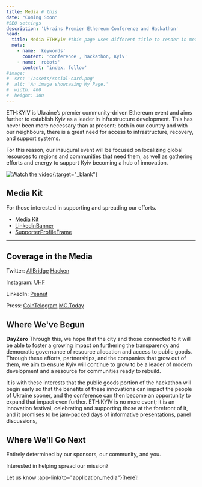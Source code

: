 ```yaml
---
title: Media # this
date: "Coming Soon"
#SEO settings
description: 'Ukrains Premier Ethereum Conference and Hackathon'
head:
  title: Media ETHKyiv #this page uses different title to render in meta tags/ as page name
  meta:
    - name: 'keywords'
      content: 'conference , hackathon, Kyiv'
    - name: 'robots'
      content: 'index, follow'
#image:
#  src: '/assets/social-card.png'
#  alt: 'An image showcasing My Page.'
#  width: 400
#  height: 300
---
```



ETH:KYIV is Ukraine’s premier community-driven Ethereum event and aims further to establish Kyiv as a leader in infrastructure development. This has never been more necessary than at present; both in our country and with our neighbours, there is a great need for access to infrastructure, recovery, and support systems. 

For this reason, our inaugural event will be focused on localizing global resources to regions and communities that need them, as well as gathering efforts and energy to support Kyiv becoming a hub of innovation.

[![Watch the video](/img/videocover_img.png)](https://www.youtube.com/watch?v=ATAthUup3TA){:target="_blank"}

## Media Kit

For those interested in supporting and spreading our efforts.

-  [Media Kit](https://dayzero.netlify.app/)
-  [LinkedinBanner](https://dayzero.netlify.app/)
-  [SupporterProfileFrame](https://dayzero.netlify.app/)

---

## Coverage in the Media

Twitter: 
[AllBridge](https://twitter.com/allbridge_io/status/1654488206883139586)
[Hacken](https://twitter.com/hackenua/status/1658937520439058432)

Instagram: 
[UHF](https://www.instagram.com/p/CsBudMCN1Zg/)

LinkedIn: 
[Peanut](https://www.linkedin.com/posts/peanut-trade_dayzero-ethkyiv-peanutsponsorsdayzero-activity-7062081608933101570-Uj3Y)

Press:
[CoinTelegram](https://coinstelegram.com/news/blockchain-festival-dayzero/)
[MC.Today](https://mc.today/uk/?p=383880)


## Where We've Begun

**DayZero** Through this, we hope that the city and those connected to it will be able to foster a growing impact on furthering the transparency and democratic governance of resource allocation and access to public goods. Through these efforts, partnerships, and the companies that grow out of them, we aim to ensure Kyiv will continue to grow to be a leader of modern development and a resource for communities ready to rebuild. 

It is with these interests that the public goods portion of the hackathon will begin early so that the benefits of these innovations can impact the people of Ukraine sooner, and the conference can then become an opportunity to expand that impact even further.
ETH:KYIV is no mere event; it is an innovation festival, celebrating and supporting those at the forefront of it, and it promises to be jam-packed days of informative presentations, panel discussions,


## Where We'll Go Next

Entirely determined by our sponsors, our community, and you. 

Interested in helping spread our mission?

Let us know :app-link{to="application_media"}[here]!


